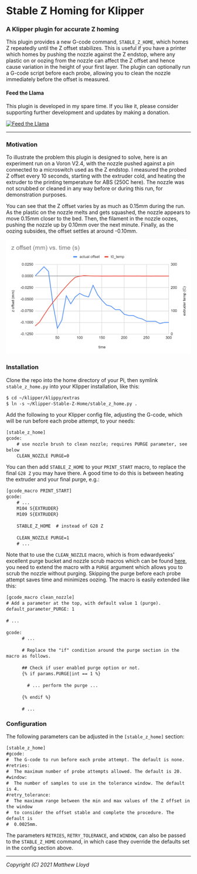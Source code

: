 # Stable Z Homing for Klipper

### A Klipper plugin for accurate Z homing

This plugin provides a new G-code command, `STABLE_Z_HOME`, which homes Z
repeatedly until the Z offset stabilizes. This is useful if you have a
printer which homes by pushing the nozzle against the Z endstop,
where any plastic on or oozing from the nozzle can affect the Z offset
and hence cause variation in the height of your first layer.
The plugin can optionally run a G-code script before each probe, allowing you
to clean the nozzle immediately before the offset is measured.

#### Feed the Llama

This plugin is developed in my spare time. If you like it, please
consider supporting further development and updates by making a donation.

[![Feed the Llama](https://img.shields.io/badge/Donate-PayPal-green.svg)](https://www.paypal.com/donate?business=HPGUMVJFSCXZ4&no_recurring=0&currency_code=USD)

---

### Motivation

To illustrate the problem this plugin is designed to solve, here is an experiment
run on a Voron V2.4, with the nozzle pushed against a pin connected to
a microswitch used as the Z endstop. I measured the probed Z offset every 10 seconds,
starting with the extruder cold, and heating the extruder to the printing temperature
for ABS (250C here). The nozzle was not scrubbed or cleaned in any way before
or during this run, for demonstration purposes.

You can see that the Z offset varies by as much as 0.15mm during the run.
As the plastic on the nozzle melts and gets squashed, the nozzle appears to move
0.15mm closer to the bed. Then, the filament in the nozzle oozes, pushing the nozzle
up by 0.10mm over the next minute. Finally, as the oozing subsides, the offset
settles at around -0.10mm.

![Graph](docs/offset_drift.png)

### Installation

Clone the repo into the home directory of your Pi, then symlink `stable_z_home.py`
into your Klipper installation, like this:

```
$ cd ~/klipper/klippy/extras
$ ln -s ~/Klipper-Stable-Z-Home/stable_z_home.py .
```

Add the following to your Klipper config file, adjusting the G-code, which will be
run before each probe attempt, to your needs:

```
[stable_z_home]
gcode:
    # use nozzle brush to clean nozzle; requires PURGE parameter, see below
    CLEAN_NOZZLE PURGE=0  
```

You can then add `STABLE_Z_HOME` to your `PRINT_START` macro, to replace the
final `G28 Z` you may have there. A good time to do this is between heating
the extruder and your final purge, e.g.:

```
[gcode_macro PRINT_START]
gcode:
    # ...
    M104 S{EXTRUDER}
    M109 S{EXTRUDER}

    STABLE_Z_HOME  # instead of G28 Z

    CLEAN_NOZZLE PURGE=1
    # ...
```

Note that to use the `CLEAN_NOZZLE` macro, which is from edwardyeeks' excellent
purge bucket and nozzle scrub macros which can be found
[here](https://github.com/VoronDesign/VoronUsers/tree/master/printer_mods/edwardyeeks/Decontaminator_Purge_Bucket_%26_Nozzle_Scrubber),
you need to extend the macro with a `PURGE` argument which allows you to scrub
the nozzle without purging. Skipping the purge before each probe attempt saves
time and minimizes oozing. The macro is easily extended like this:

```
[gcode_macro clean_nozzle]
# Add a parameter at the top, with default value 1 (purge).
default_parameter_PURGE: 1

# ...

gcode:
      # ...

      # Replace the "if" condition around the purge section in the macro as follows.

      ## Check if user enabled purge option or not.
      {% if params.PURGE|int == 1 %}
      
        # ... perform the purge ...
      
      {% endif %}
      
      # ...
```

### Configuration

The following parameters can be adjusted in the `[stable_z_home]` section:

```
[stable_z_home]
#gcode:
#  The G-code to run before each probe attempt. The default is none.
#retries:
#  The maximum number of probe attempts allowed. The default is 20.
#window:
#  The number of samples to use in the tolerance window. The default is 4.
#retry_tolerance:
#  The maximum range between the min and max values of the Z offset in the window
#  to consider the offset stable and complete the procedure. The default is
#  0.0025mm.
```

The parameters `RETRIES`, `RETRY_TOLERANCE`, and `WINDOW`, can also be passed
to the `STABLE_Z_HOME` command, in which case they override the defaults set
in the config section above.

---

*Copyright (C) 2021 Matthew Lloyd*
